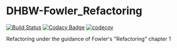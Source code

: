 # DHBW-Fowler_Refactoring

[![Build Status](https://travis-ci.org/Kucki99/DHBW-Fowler_Refactoring.svg?branch=master)](https://travis-ci.org/Kucki99/DHBW-Fowler_Refactoring)
[![Codacy Badge](https://api.codacy.com/project/badge/Grade/a220ada34a0f4cbdaaf090c136e60607)](https://www.codacy.com/app/Kucki99/DHBW-Fowler_Refactoring?utm_source=github.com&amp;utm_medium=referral&amp;utm_content=Kucki99/DHBW-Fowler_Refactoring&amp;utm_campaign=Badge_Grade)
[![codecov](https://codecov.io/gh/Kucki99/DHBW-Fowler_Refactoring/branch/master/graph/badge.svg)](https://codecov.io/gh/Kucki99/DHBW-Fowler_Refactoring)

Refactoring under the guidance of Fowler's "Refactoring" chapter 1
